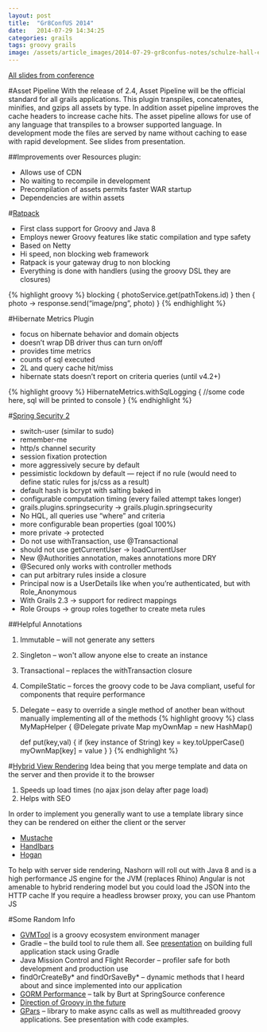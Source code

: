 ```yaml
---
layout: post
title:  "Gr8ConfUS 2014"
date:   2014-07-29 14:34:25
categories: grails
tags: groovy grails
image: /assets/article_images/2014-07-29-gr8confus-notes/schulze-hall-exterior.jpg
---
```


[All slides from conference](https://github.com/sjurgemeyer/GR8ConfUS2014/)

#Asset Pipeline
With the release of 2.4, Asset Pipeline will be the official standard for all grails applications. This plugin transpiles, concatenates, minifies, and gzips all assets by type. In addition asset pipeline improves the cache headers to increase cache hits. The asset pipeline allows for use of any language that transpiles to a browser supported language. In development mode the files are served by name without caching to ease with rapid development. See slides from presentation.

##Improvements over Resources plugin:
- Allows use of CDN
- No waiting to recompile in development
- Precompilation of assets permits faster WAR startup
- Dependencies are within assets

#[Ratpack](https://github.com/sjurgemeyer/GR8ConfUS2014/tree/master/Real%20Time%20Ratpack)
- First class support for Groovy and Java 8
- Employs newer Groovy features like static compilation and type safety
- Based on Netty
- Hi speed, non blocking web framework
- Ratpack is your gateway drug to non blocking
- Everything is done with handlers (using the groovy DSL they are closures)

{% highlight groovy %}
blocking {
	photoService.get(pathTokens.id)
} then { photo ->
	response.send(“image/png”, photo)
}
{% endhighlight %}

#Hibernate Metrics Plugin
- focus on hibernate behavior and domain objects
- doesn’t wrap DB driver thus can turn on/off
- provides time metrics
- counts of sql executed
- 2L and query cache hit/miss
- hibernate stats doesn’t report on criteria queries (until v4.2+)

{% highlight groovy %}
HibernateMetrics.withSqlLogging {
	//some code here, sql will be printed to console
}
{% endhighlight %}

#[Spring Security 2](https://github.com/sjurgemeyer/GR8ConfUS2014/blob/master/burtbeckwith/WhatsNewInSpringSecurity.pdf	)
- switch-user (similar to sudo)
- remember-me
- http/s channel security
- session fixation protection
- more aggressively secure by default
- pessimistic lockdown by default — reject if no rule (would need to define static rules for js/css as a result)
- default hash is bcrypt with salting baked in
- configurable computation timing (every failed attempt takes longer)
- grails.plugins.springsecurity -> grails.plugin.springsecurity
- No HQL, all queries use “where” and criteria
- more configurable bean properties (goal 100%)
- more private -> protected
- Do not use withTransaction, use @Transactional
- should not use getCurrentUser -> loadCurrentUser
- New @Authorities annotation, makes annotations more DRY
- @Secured only works with controller methods
- can put arbitrary rules inside a closure
- Principal now is a UserDetails like when you’re authenticated, but with Role_Anonymous
- With Grails 2.3 -> support for redirect mappings
- Role Groups -> group roles together to create meta rules

##Helpful Annotations
1. Immutable – will not generate any setters
2. Singleton – won't allow anyone else to create an instance
3. Transactional – replaces the withTransaction closure
4. CompileStatic – forces the groovy code to be Java compliant, useful for components that require performance
5. Delegate – easy to override a single method of another bean without manually implementing all of the methods	
{% highlight groovy %}
class MyMapHelper {
	@Delegate
	private Map myOwnMap = new HashMap()

	def put(key,val) {
		if (key instance of String) key = key.toUpperCase()
		myOwnMap[key] = value
	}
}
{% endhighlight %}

#[Hybrid View Rendering](https://github.com/sjurgemeyer/GR8ConfUS2014/tree/master/Hybrid%20View%20Rendering%20with%20Grails)
Idea being that you merge template and data on the server and then provide it to the browser

1. Speeds up load times (no ajax json delay after page load)
2. Helps with SEO

In order to implement you generally want to use a template library since they can be rendered on either the client or the server

- [Mustache](http://mustache.github.io/)
- [Handlbars](http://handlebarsjs.com/)
- [Hogan](http://twitter.github.io/hogan.js/)

To help with server side rendering, Nashorn will roll out with Java 8 and is a high performance JS engine for the JVM (replaces Rhino)
Angular is not amenable to hybrid rendering model but you could load the JSON into the HTTP cache
If you require a headless browser proxy, you can use Phantom JS

#Some Random Info
- [GVMTool](http://gvmtool.net) is a groovy ecosystem environment manager
- Gradle – the build tool to rule them all. See [presentation](https://github.com/sjurgemeyer/GR8ConfUS2014/blob/master/John-Engelman/talks.md) on building full application stack using Gradle
- Java Mission Control and Flight Recorder – profiler safe for both development and production use
- findOrCreateBy* and findOrSaveBy* – dynamic methods that I heard about and since implemented into our application
- [GORM Performance](http://www.infoq.com/presentations/GORM-Performance) – talk by Burt at SpringSource conference
- [Direction of Groovy in the future](https://github.com/sjurgemeyer/GR8ConfUS2014/tree/master/Guillaume%20Laforge)
- [GPars](http://gpars.github.io/) – library to make async calls as well as multithreaded groovy applications. See presentation with code examples.